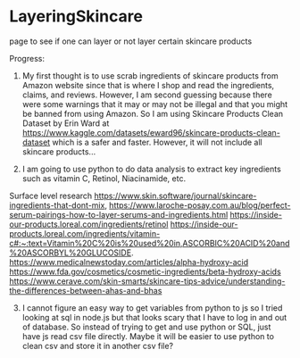 # LayeringSkincare
page to see if one can layer or not layer certain skincare products


Progress:
1. My first thought is to use scrab ingredients of skincare products from Amazon website since that is where I shop and read the ingredients, claims, and reviews. However, I am second guessing because there were some warnings that it may or may not be illegal and that you might be banned from using Amazon. So I am using Skincare Products Clean Dataset by Erin Ward at https://www.kaggle.com/datasets/eward96/skincare-products-clean-dataset which is a safer and faster. However, it will not include all skincare products...

2. I am going to use python to do data analysis to extract key ingredients such as vitamin C, Retinol, Niacinamide, etc.  

Surface level research
https://www.skin.software/journal/skincare-ingredients-that-dont-mix, 
https://www.laroche-posay.com.au/blog/perfect-serum-pairings-how-to-layer-serums-and-ingredients.html
https://inside-our-products.loreal.com/ingredients/retinol
https://inside-our-products.loreal.com/ingredients/vitamin-c#:~:text=Vitamin%20C%20is%20used%20in,ASCORBIC%20ACID%20and%20ASCORBYL%20GLUCOSIDE.
https://www.medicalnewstoday.com/articles/alpha-hydroxy-acid
https://www.fda.gov/cosmetics/cosmetic-ingredients/beta-hydroxy-acids
https://www.cerave.com/skin-smarts/skincare-tips-advice/understanding-the-differences-between-ahas-and-bhas



3. I cannot figure an easy way to get variables from python to js so I tried looking at sql in node.js but that looks scary that I have to log in and out of database. So instead of trying to get and use python or SQL, just have js read csv file directly. Maybe it will be easier to use python to clean csv and store it in another csv file?  
